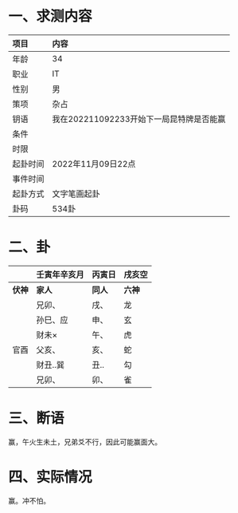 # 一、求测内容

| 项目     | 内容                                     |
| :------- | :--------------------------------------- |
| 年龄     | 34                                       |
| 职业     | IT                                       |
| 性别     | 男                                       |
| 策项     | 杂占                                     |
| 钥语     | 我在202211092233开始下一局昆特牌是否能赢 |
| 条件     |                                          |
| 时限     |                                          |
| 起卦时间 | 2022年11月09日22点                       |
| 事件时间 |                                          |
| 起卦方式 | 文字笔画起卦                             |
| 卦码     | 534卦                                    |

# 二、卦

|                | 壬寅年辛亥月   | 丙寅日         | 戌亥空         |
| :------------- | :------------- | :------------- | :------------- |
| **伏神** | **家人** | **同人** | **六神** |
|                | 兄卯、         | 戌、           | 龙             |
|                | 孙巳、应       | 申、           | 玄             |
|                | 财未×         | 午、           | 虎             |
| 官酉           | 父亥、         | 亥、           | 蛇             |
|                | 财丑..巽       | 丑..           | 勾             |
|                | 兄卯、         | 卯、           | 雀             |

# 三、断语

赢，午火生未土，兄弟爻不行，因此可能赢面大。

# 四、实际情况

赢。冲不怕。
